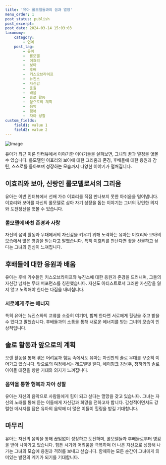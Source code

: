 ```yaml
---
title: '유아 롤모델들과의 꿈과 열정'
menu_order: 1
post_status: publish
post_excerpt: 
post_date: 2024-03-14 15:03:03
taxonomy:
    category:
        - 연예
    post_tag:
        - 유아
        -  롤모델
        -  이효리
        -  보아
        -  후배
        -  키스오브라이프
        -  뉴진스
        -  자신감
        -  응원
        -  배움
        -  솔로 활동
        -  앞으로의 계획
        -  음악
        -  행복
        -  자아 성찰
custom_fields:
    field1: value 1
    field2: value 2
---
```


![Image](https://ssl.pstatic.net/mimgnews/image/108/2024/03/14/0003220660_001_20240314090101172.jpg?type=w540)

유아가 최근 이룬 인터뷰에서 이야기한 이야기들을 살펴보면, 그녀의 꿈과 열정을 엿볼 수 있습니다. 롤모델인 이효리와 보아에 대한 그리움과 존경, 후배들에 대한 응원과 감탄, 스스로를 돌아보며 성장하는 모습까지 다양한 이야기가 펼쳐집니다.
## 이효리와 보아, 신랑인 롤모델로서의 그리움
유아는 이번 인터뷰에서 선배 가수 이효리를 직접 만나보지 못한 아쉬움을 털어냅니다. 이효리와 보아를 자신의 롤모델로 삼아 자기 성장을 돕는 이야기는 그녀의 강인한 의지와 도전정신을 엿볼 수 있습니다.
### 롤모델에 바친 존경과 사랑
자신의 음악 활동과 무대에서의 자신감을 키우기 위해 노력하는 유아는 이효리와 보아의 모습에서 많은 영감을 받는다고 말했습니다. 특히 이효리를 만난다면 꽃을 선물하고 싶다는 그녀의 진심이 느껴집니다.
## 후배들에 대한 응원과 배움
유아는 후배 가수들인 키스오브라이프와 뉴진스에 대한 응원과 존경을 드러내며, 그들의 자신감 넘치는 무대 퍼포먼스를 칭찬했습니다. 자신도 아티스트로서 그러한 자신감을 잃지 않고 노력해야 한다는 다짐을 내비칩니다.
### 서로에게 주는 에너지
특히 유아는 뉴진스와의 교류를 소중히 여기며, 함께 한다면 서로에게 힐링을 주고 받을 수 있다고 말했습니다. 후배들과의 소통을 통해 새로운 에너지를 받는 그녀의 모습이 인상적입니다.
## 솔로 활동과 앞으로의 계획
오랜 활동을 통해 겪은 어려움과 힘듬 속에서도 유아는 자신만의 솔로 무대를 꾸준히 이어가고 있습니다. 앞으로의 여정에서는 레드벨벳 웬디, 에이핑크 김남주, 청하와의 솔로 아이돌 대전을 향한 기대와 의지가 느껴집니다.
### 음악을 통한 행복과 자아 성찰
유아는 자신의 음악으로 사람들에게 힘이 되고 싶다는 열망을 갖고 있습니다. 그녀는 자신의 노래를 통해 듣는 이들에게 자신감과 희망을 전하고자 합니다. 감성적이면서도 강렬한 메시지를 담은 유아의 음악에 더 많은 이들이 힐링을 받길 기대합니다.
## 마무리
유아는 자신의 음악을 통해 끊임없이 성장하고 도전하며, 롤모델들과 후배들로부터 영감을 받아 나아가고 있습니다. 힘든 시기와 어려움을 극복하며 더 나은 자신으로 성장해 나가는 그녀의 모습에 응원과 격려를 보내고 싶습니다. 함께하는 모든 순간이 그녀에게 의미있는 발전의 계기가 되기를 기대합니다.
